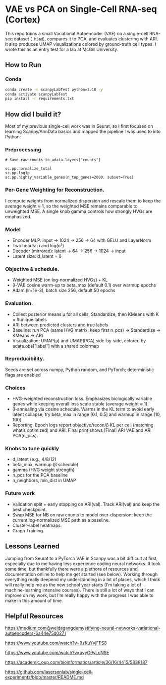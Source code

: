 # VAE vs PCA on Single-Cell RNA-seq (Cortex)

This repo trains a small Variational Autoencoder (VAE) on a single-cell RNA-seq dataset (`.h5ad`), compares it to PCA, and evaluates clustering with ARI. It also produces UMAP visualizations colored by ground-truth cell types. I wrote this as an entry test for a lab at McGill University.

## How to Run

### Conda

```bash
conda create -n scanpyLabTest python=3.10 -y
conda activate scanpyLabTest
pip install -r requirements.txt
```

## How did I build it?

Most of my previous single-cell work was in Seurat, so I first focused on learning Scanpy/AnnData basics and mapped the pipeline I was used to into Python:

### Preprocessing

```
# Save raw counts to adata.layers["counts"]

sc.pp.normalize_total
sc.pp.log1p
sc.pp.highly_variable_genes(n_top_genes=2000, subset=True)
```

### Per-Gene Weighting for Reconstruction.

I compute weights from normalized dispersion and rescale them to keep the average weight ≈ 1, so the weighted MSE remains comparable to unweighted MSE. A single knob gamma controls how strongly HVGs are emphasized.

### Model

- Encoder MLP: input → 1024 → 256 → 64 with GELU and LayerNorm
- Two heads: μ and log(σ²)
- Decoder (mirrored): latent → 64 → 256 → 1024 → input
- Latent size: d_latent = 6

### Objective & schedule.

- Weighted MSE (on log-normalized HVGs) + KL
- β-VAE cosine warm-up to beta_max (default 0.1) over warmup epochs
- Adam (lr=1e-3), batch size 256, default 50 epochs

### Evaluation.

- Collect posterior means μ for all cells, Standardize, then KMeans with K = #unique labels
- ARI between predicted clusters and true labels
- Baseline: run PCA (same HVG matrix; keep first n_pcs) → Standardize → KMeans → ARI
- Visualization: UMAP(μ) and UMAP(PCA) side-by-side, colored by adata.obs["label"] with a shared colormap

### Reproducibility.

Seeds are set across numpy, Python random, and PyTorch; deterministic flags are enabled

### Choices

- HVG-weighted reconstruction loss.
  Emphasizes biologically variable genes while keeping overall loss scale stable (average weight ≈ 1).
- β-annealing via cosine schedule.
  Warms in the KL term to avoid early latent collapse; try beta_max in range [0.1, 0.5] and warmup in range [10, 100]
- Reporting.
  Epoch logs report objective/recon/β·KL per cell (matching what’s optimized) and ARI. Final print shows [Final] ARI VAE and ARI PCA(n_pcs).

### Knobs to tune quickly

- d_latent (e.g., 4/8/12)
- beta_max, warmup (β schedule)
- gamma (HVG weight strength)
- n_pcs for the PCA baseline
- n_neighbors, min_dist in UMAP

### Future work

- Validation split + early stopping on ARI(val). Track ARI(val) and keep the best checkpoint.
- Swap MSE for NB on raw counts to model over-dispersion; keep the current log-normalized MSE path as a baseline.
- Cluster–label heatmaps.
- Graph Training

## Lessons Learned

Jumping from Seurat to a PyTorch VAE in Scanpy was a bit difficult at first, especially due to me having less experience coding neural networks. It took some time, but thankfully there were a plethora of resources and documentation online to help me get started (see below). Working through everything really deepend my understanding in a lot of places, which I think will really help me as the new school year starts (I'm taking a lot of machine-learning intensive courses). There is still a lot of ways that I can improve on my work, but I'm really happy with the progress I was able to make in this amount of time.

## Helpful Resources

https://medium.com@weidagangdemystifying-neural-networks-variational-autoencoders-6a44e75d0271

https://www.youtube.com/watch?v=9zKuYvjFFS8

https://www.youtube.com/watch?v=uvyG9yLuNSE

https://academic.oup.com/bioinformatics/article/36/16/4415/5838187

https://github.com/lasersonlab/single-cell-experiments/blob/master/README.md
